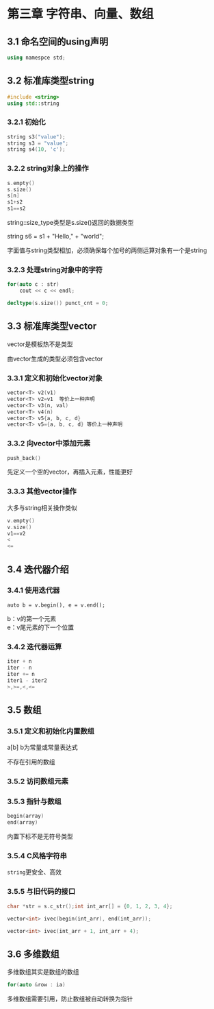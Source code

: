 # 第三章 字符串、向量、数组 #
## 3.1 命名空间的using声明 ##
```cpp
using namespce std;
```

## 3.2 标准库类型string ##

```cpp
#include <string>
using std::string
```

### 3.2.1 初始化
```cpp
string s3("value");
string s3 = "value";
string s4(10, 'c');
```

### 3.2.2 string对象上的操作
```cpp
s.empty()
s.size()
s[n]
s1+s2
s1==s2
```

string::size_type类型是s.size()返回的数据类型

string s6 = s1 + "Hello," + "world";  

字面值与string类型相加，必须确保每个加号的两侧运算对象有一个是string

### 3.2.3 处理string对象中的字符
```cpp
for(auto c : str)
	cout << c << endl;

decltype(s.size()) punct_cnt = 0;
```

## 3.3 标准库类型vector
vector是模板热不是类型

由vector生成的类型必须包含vector  

### 3.3.1 定义和初始化vector对象

```cpp
vector<T> v2(v1)
vector<T> v2=v1  等价上一种声明
vector<T> v3(n, val)
vector<T> v4(n)
vector<T> v5{a, b, c, d}
vector<T> v5={a, b, c, d} 等价上一种声明
```

### 3.3.2 向vector中添加元素

```cpp
push_back()
```

先定义一个空的vector，再插入元素，性能更好  

### 3.3.3 其他vector操作

大多与string相关操作类似  

```cpp
v.empty()
v.size()  
v1==v2  
<  
<=  
```

## 3.4 迭代器介绍 ##

### 3.4.1 使用迭代器

	auto b = v.begin(), e = v.end();
b：v的第一个元素  
e：v尾元素的下一个位置  

### 3.4.2 迭代器运算

```cpp
iter + n
iter - n
iter += n
iter1 - iter2
>,>=,<,<=
```

## 3.5 数组 ##

### 3.5.1 定义和初始化内置数组
a[b] b为常量或常量表达式

不存在引用的数组

### 3.5.2 访问数组元素

### 3.5.3 指针与数组

```cpp
begin(array)
end(array)
```

内置下标不是无符号类型

### 3.5.4 C风格字符串

`string`更安全、高效

### 3.5.5 与旧代码的接口

```cpp
char *str = s.c_str();int int_arr[] = {0, 1, 2, 3, 4};

vector<int> ivec(begin(int_arr), end(int_arr));

vector<int> ivec(int_arr + 1, int_arr + 4);
```

## 3.6 多维数组 ##
多维数组其实是数组的数组

```cpp
for(auto &row : ia)
```

多维数组需要引用，防止数组被自动转换为指针

